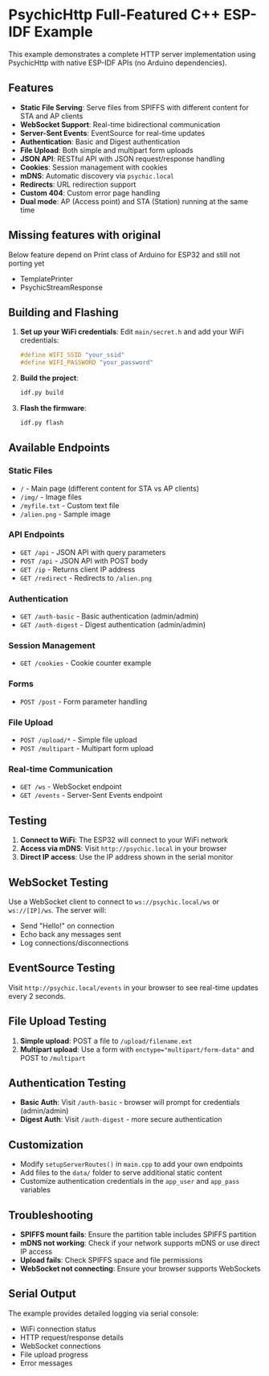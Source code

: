 # PsychicHttp Full-Featured C++ ESP-IDF Example

This example demonstrates a complete HTTP server implementation using PsychicHttp with native ESP-IDF APIs (no Arduino dependencies).

## Features

- **Static File Serving**: Serve files from SPIFFS with different content for STA and AP clients
- **WebSocket Support**: Real-time bidirectional communication
- **Server-Sent Events**: EventSource for real-time updates
- **Authentication**: Basic and Digest authentication
- **File Upload**: Both simple and multipart form uploads
- **JSON API**: RESTful API with JSON request/response handling
- **Cookies**: Session management with cookies
- **mDNS**: Automatic discovery via `psychic.local`
- **Redirects**: URL redirection support
- **Custom 404**: Custom error page handling
- **Dual mode**: AP (Access point) and STA (Station) running at the same time

## Missing features with original
Below feature depend on Print class of Arduino for ESP32 and still not porting yet
- TemplatePrinter
- PsychicStreamResponse

## Building and Flashing

1. **Set up your WiFi credentials**:
   Edit `main/secret.h` and add your WiFi credentials:
   ```cpp
   #define WIFI_SSID "your_ssid"
   #define WIFI_PASSWORD "your_password"
   ```

2. **Build the project**:
   ```bash
   idf.py build
   ```

3. **Flash the firmware**:
   ```bash
   idf.py flash
   ```

## Available Endpoints

### Static Files
- `/` - Main page (different content for STA vs AP clients)
- `/img/` - Image files
- `/myfile.txt` - Custom text file
- `/alien.png` - Sample image

### API Endpoints
- `GET /api` - JSON API with query parameters
- `POST /api` - JSON API with POST body
- `GET /ip` - Returns client IP address
- `GET /redirect` - Redirects to `/alien.png`

### Authentication
- `GET /auth-basic` - Basic authentication (admin/admin)
- `GET /auth-digest` - Digest authentication (admin/admin)

### Session Management
- `GET /cookies` - Cookie counter example

### Forms
- `POST /post` - Form parameter handling

### File Upload
- `POST /upload/*` - Simple file upload
- `POST /multipart` - Multipart form upload

### Real-time Communication
- `GET /ws` - WebSocket endpoint
- `GET /events` - Server-Sent Events endpoint

## Testing

1. **Connect to WiFi**: The ESP32 will connect to your WiFi network
2. **Access via mDNS**: Visit `http://psychic.local` in your browser
3. **Direct IP access**: Use the IP address shown in the serial monitor

## WebSocket Testing

Use a WebSocket client to connect to `ws://psychic.local/ws` or `ws://[IP]/ws`. The server will:
- Send "Hello!" on connection
- Echo back any messages sent
- Log connections/disconnections

## EventSource Testing

Visit `http://psychic.local/events` in your browser to see real-time updates every 2 seconds.

## File Upload Testing

1. **Simple upload**: POST a file to `/upload/filename.ext`
2. **Multipart upload**: Use a form with `enctype="multipart/form-data"` and POST to `/multipart`

## Authentication Testing

- **Basic Auth**: Visit `/auth-basic` - browser will prompt for credentials (admin/admin)
- **Digest Auth**: Visit `/auth-digest` - more secure authentication

## Customization

- Modify `setupServerRoutes()` in `main.cpp` to add your own endpoints
- Add files to the `data/` folder to serve additional static content
- Customize authentication credentials in the `app_user` and `app_pass` variables

## Troubleshooting

- **SPIFFS mount fails**: Ensure the partition table includes SPIFFS partition
- **mDNS not working**: Check if your network supports mDNS or use direct IP access
- **Upload fails**: Check SPIFFS space and file permissions
- **WebSocket not connecting**: Ensure your browser supports WebSockets

## Serial Output

The example provides detailed logging via serial console:
- WiFi connection status
- HTTP request/response details
- WebSocket connections
- File upload progress
- Error messages 